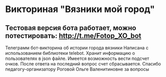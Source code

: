 # Викториная "Вязники мой город"
## Тестовая версия бота работает, можно потестировать: http://t.me/Fotop_XO_bot
Телеграмм бот-викторина об истории города вязники
Написана с использованием библиотеки telebot.
Хранит информацию о пользователях в json файле. Имеется возможность вести подсчет очков. После ответа на последний вопрос счет сбрасывается.
Спасибо педагогу-организатору Роговой Ольге Валенитиновне за вопросы
